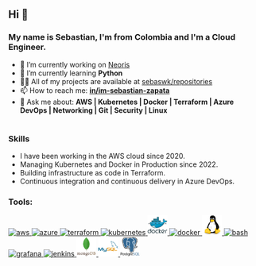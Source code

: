 <h2 align="left">Hi 👋</h2>
<h3 >My name is Sebastian, I'm from Colombia and I'm a Cloud Engineer.</h3>

- 🔭 I’m currently working on [Neoris](https://neoris.com)
- 🌱 I’m currently learning **Python**
- 👨‍💻 All of my projects are available at [sebaswk/repositories](https://github.com/sebaswk?tab=repositories)
- 📫 How to reach me: [**in/im-sebastian-zapata**](https://www.linkedin.com/in/im-sebastian-zapata/)
- 💬 Ask me about: **AWS | Kubernetes | Docker | Terraform | Azure DevOps | Networking | Git | Security | Linux**

<h1></h1>
<h3 align="left">Skills</h3>

- I have been working in the AWS cloud since 2020.
- Managing Kubernetes and Docker in Production since 2022.
- Building infrastructure as code in Terraform.
- Continuous integration and continuous delivery in Azure DevOps.

<h3 align="left">Tools:</h3>
<p align="left"> <a href="https://aws.amazon.com" target="_blank" rel="noreferrer"> <img src="https://upload.wikimedia.org/wikipedia/commons/thumb/9/93/Amazon_Web_Services_Logo.svg/512px-Amazon_Web_Services_Logo.svg.png?20170912170050" alt="aws" width="50" height="35"/> </a>
<a href="https://azure.microsoft.com/en-in/" target="_blank" rel="noreferrer"> <img src="https://www.vectorlogo.zone/logos/microsoft_azure/microsoft_azure-icon.svg" alt="azure" width="40" height="40"/> </a>
<a href="https://www.terraform.io" target="_blank" rel="noreferrer"> <img src="https://www.svgrepo.com/show/376353/terraform.svg" alt="terraform" width="50" height="50"/> </a>
<a href="https://kubernetes.io" target="_blank" rel="noreferrer"> <img src="https://www.vectorlogo.zone/logos/kubernetes/kubernetes-icon.svg" alt="kubernetes" width="40" height="40"/> </a>
<a href="https://www.docker.com/" target="_blank" rel="noreferrer"> <img src="https://raw.githubusercontent.com/devicons/devicon/master/icons/docker/docker-original-wordmark.svg" alt="docker" width="40" height="40"/> </a>
<a href="https://azure.microsoft.com/en-us/products/devops" target="_blank" rel="noreferrer"> <img src="https://cdn.iconscout.com/icon/free/png-256/free-azure-devops-3628645-3029870.png" alt="docker" width="40" height="40"/> </a>
<a href="https://www.linux.org/" target="_blank" rel="noreferrer"> <img src="https://raw.githubusercontent.com/devicons/devicon/master/icons/linux/linux-original.svg" alt="linux" width="40" height="40"/> </a>
<a href="https://www.gnu.org/software/bash/" target="_blank" rel="noreferrer"> <img src="https://cdn.worldvectorlogo.com/logos/git-bash.svg" alt="bash" width="40" height="40"/> </a> 
<a href="https://grafana.com" target="_blank" rel="noreferrer"> <img src="https://www.vectorlogo.zone/logos/grafana/grafana-icon.svg" alt="grafana" width="40" height="40"/> </a>
<a href="https://www.jenkins.io" target="_blank" rel="noreferrer"> <img src="https://www.vectorlogo.zone/logos/jenkins/jenkins-icon.svg" alt="jenkins" width="40" height="40"/> </a>
<a href="https://www.mongodb.com/" target="_blank" rel="noreferrer"> <img src="https://raw.githubusercontent.com/devicons/devicon/master/icons/mongodb/mongodb-original-wordmark.svg" alt="mongodb" width="40" height="40"/> </a>
<a href="https://www.mysql.com/" target="_blank" rel="noreferrer"> <img src="https://raw.githubusercontent.com/devicons/devicon/master/icons/mysql/mysql-original-wordmark.svg" alt="mysql" width="40" height="40"/> </a>
<a href="https://www.postgresql.org" target="_blank" rel="noreferrer"> <img src="https://raw.githubusercontent.com/devicons/devicon/master/icons/postgresql/postgresql-original-wordmark.svg" alt="postgresql" width="40" height="40"/> </p>

<!--<p align="left"> <img src="https://komarev.com/ghpvc/?username=sebaswk&label=Profile%20views&color=0e75b6&style=flat" alt="sebaswk" /> </p>-->

<!--<p>&nbsp;<img align="center" src="https://github-readme-stats.vercel.app/api?username=sebaswk&show_icons=true&locale=en" alt="sebaswk" /></p>-->
